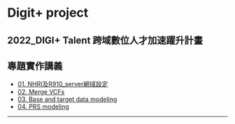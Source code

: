 # Digit+ project
2022_DIGI+ Talent 跨域數位人才加速躍升計畫
---
## 專題實作講義

* [01. NHRI及R910_server網域設定](https://drive.google.com/file/d/1oZJl8F0haUec3IJqc0sG1CSF1r87Wc10/view?usp=sharing)
* [02. Merge VCFs](https://drive.google.com/file/d/1sZdSV-8TLwcWQc-yRpvs_JdWcuU5kd5H/view?usp=sharing)
* [03. Base and target data modeling](https://drive.google.com/file/d/18KthfDxLez_lw4BWFVi9xEGYXKlWS8h9/view?usp=sharing)
* [04. PRS modeling](https://drive.google.com/file/d/1yTtkiKQ2A2zDPW5WFr5ZyiUgDjLSUbKE/view?usp=sharing)
---
